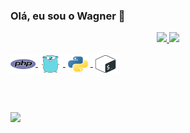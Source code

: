 
### Olá, eu sou o Wagner 👋


<div align="center">
  <a href="https://github.com/wagnerbizarro">
  <img height="180em" src="https://github-readme-stats.vercel.app/api?username=wagnerbizarro&show_icons=true&theme=dark&include_all_commits=true&count_private=true"/>
  <img height="180em" src="https://github-readme-stats.vercel.app/api/top-langs/?username=wagnerbizarro&layout=compact&langs_count=7&theme=dark"/>
</div>
 
<div style="display: inline_block"><br>
  <img align="center" alt="Wagner-php" height="30" width="40" src="https://raw.githubusercontent.com/devicons/devicon/master/icons/php/php-original.svg">
  <img align="center" alt="Wagner-Go" height="30" width="40" src="https://raw.githubusercontent.com/devicons/devicon/master/icons/go/go-original.svg">
  <img align="center" alt="Wagner-python" height="30" width="40" src="https://raw.githubusercontent.com/devicons/devicon/master/icons/python/python-original.svg">
  <img align="center" alt="Wagner-bash" height="30" width="40" src="https://raw.githubusercontent.com/devicons/devicon/master/icons/bash/bash-original.svg">


  </br></br>

  <div> 
  <a href="https://www.linkedin.com/in/wagnerbizarro" target="_blank"><img src="https://img.shields.io/badge/-LinkedIn-%230077B5?style=for-the-badge&logo=linkedin&logoColor=white" target="_blank"></a> 
 
</div>
